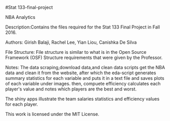 #Stat 133-final-project

NBA Analytics

Description:Contains the files required for the Stat 133 Final Project in 
Fall 2016.

Authors: Girish Balaji, Rachel Lee, Yian Liou, Canishka De Silva

File Structure: File structure is similar to what is in the Open Source Framework
(OSF) Structure requirements that were given by the Professor.

Notes: The data scraping,download data,and clean data scripts get the NBA data
and clean it from the website, after which the eda-script generates summary 
statistics for each variable and puts it in a text file and saves plots of each 
variable under images. then, compuete efficiency calculates each player's value
and notes which players are the best and worst.

The shiny apps illustrate the team salaries statistics and efficiency values for
each player.

This work is licensed under the MIT License.